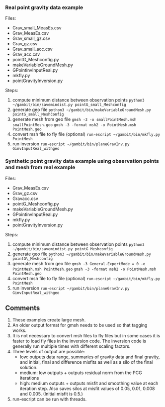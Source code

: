 ### Real point gravity data example
Files:
  * Grav_small_MeasEs.csv
  * Grav_MeasEs.csv
  * Grav_small_gz.csv
  * Grav_gz.csv
  * Grav_small_acc.csv
  * Grav_acc.csv
  * pointG_Meshconfig.py
  * makeVariableGroundMesh.py
  * GPointinvInputReal.py
  * mkfly.py
  * pointGravityInversion.py
  
Steps:
1. compute minimum distance between observation points
`python3 ~/gambit/bin/savemindist.py pointG_small_Meshconfig`
2. generate geo file
`python3 ~/gambit/bin/makeVariableGroundMesh.py pointG_small_Meshconfig`
3. generate mesh from geo file
`gmsh -3 -o smallPointMesh.msh smallPointMesh.geo`
`gmsh -3 -format msh2 -o PointMesh.msh PointMesh.geo`
4. convert msh file to fly file (optional)
`run-escript ~/gambit/bin/mkfly.py PointMesh`
5. run inversion
`run-escript ~/gambit/bin/planeGravInv.py GinvInputReal_withgeo`
  
### Synthetic point gravity data example using observation points and mesh from real example
Files:
  * Grav\_MeasEs.csv
  * Grav\_gz.csv
  * Gravacc.csv
  * pointG\_Meshconfig.py
  * makeVariableGroundMesh.py
  * GPointinvInputReal.py
  * mkfly.py
  * pointGravityInversion.py
  
Steps:
1. compute minimum distance between observation points
`python3 ~/gambit/bin/savemindist.py pointG_Meshconfig`
2. generate geo file
`python3 ~/gambit/bin/makeVariableGroundMesh.py pointG\_Meshconfig`
3. generate mesh from geo file
`gmsh -3 General.ExpertMode = 0 -o PointMesh.msh PointMesh.geo`
`gmsh -3 -format msh2 -o PointMesh.msh PointMesh.geo`
4. convert msh file to fly file (optional)
`run-escript ~/gambit/bin/mkfly.py PointMesh`
5. run inversion
`run-escript ~/gambit/bin/planeGravInv.py GinvInputReal_withgeo`

## Comments
1. These examples create large mesh.
1. An older output format for gmsh needs to be used so that tagging works.
2. It is not necessary to convert msh files to fly files but in some cases it is faster to load fly files in the inversion code.  The inversion code is generally run multiple times with different scaling factors.
3. Three levels of output are possible:
    + low: outputs data range, summaries of gravity data and final gravity, and initial, final and difference misfits as well as a silo of the final solution.
    + medium: low outputs + outputs residual norm from the PCG iterations
    + high: medium outputs + outputs misfit and smoothing value at each iteration step.  Also saves silos at misfit values of 0.05, 0.01, 0.008 and 0.005.  (Initial misfit is 0.5.)
4. run-escript can be run with threads.


